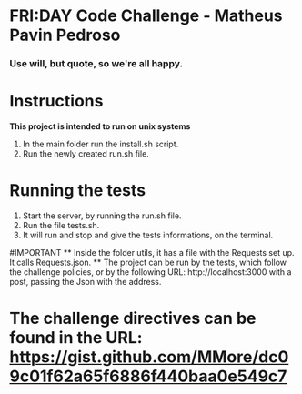 # FRI:DAY Code Challenge - Matheus Pavin Pedroso

### Use will, but quote, so we're all happy.

# Instructions

**This project is intended to run on unix systems**

1. In the main folder run the install.sh script.
1. Run the newly created run.sh file.

# Running the tests
1. Start the server, by running the run.sh file.
1. Run the file tests.sh.
1. It will run and stop and give the tests informations, on the terminal.

#IMPORTANT
** Inside the folder utils, it has a file with the Requests set up. It calls Requests.json.
** The project can be run by the tests, which follow the challenge policies, or by the following URL: http://localhost:3000 with a post, passing the Json with the address.

# The challenge directives can be found in the URL: https://gist.github.com/MMore/dc09c01f62a65f6886f440baa0e549c7